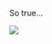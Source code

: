 So true...

![](http://3.bp.blogspot.com/-im4Neau84go/Ueod6oMwfMI/AAAAAAAAAEM/xEgUgR9JY0Q/s1600/1044709_601670276533786_2103981705_n.jpg)